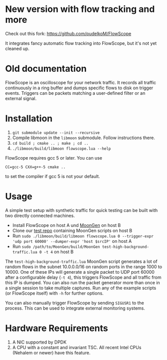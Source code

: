 New version with flow tracking and more
=======================================

Check out this fork: https://github.com/pudelkoM/FlowScope

It integrates fancy automatic flow tracking into FlowScope, but it's not yet cleaned up.

Old documentation
=================

FlowScope is an oscilloscope for your network traffic. It records all traffic continuously in a ring buffer and dumps specific flows to disk on trigger events.
Triggers can be packets matching a user-defined filter or an external signal.

Installation
============
1. `git submodule update --init --recursive`
2. Compile libmoon in the `libmoon` submodule. Follow instructions there.
3. `cd build ; cmake .. ; make ; cd ..`
4. `./libmoon/build/libmoon flowscope.lua --help`

FlowScope requires gcc 5 or later. You can use

    CC=gcc-5 CXX=g++-5 cmake ..

to set the compiler if gcc 5 is not your default.

Usage
=====

A simple test setup with synthetic traffic for quick testing can be built with two directly connected machines.

* Install FlowScope on host A und [MoonGen](https://github.com/emmericp/MoonGen) on host B
* Clone our [test repo](https://github.com/emmericp/flowscope-tests) containing MoonGen scripts on host B
* Run `sudo ./libmoon/build/libmoon flowscope.lua 0 --trigger-expr 'udp port 60000' --dumper-expr 'host $srcIP'` on host A
* Run `sudo /path/to/MoonGen/build/MoonGen test-high-background-traffic.lua 0 -t 4` on host B

The `test-high-background-traffic.lua` MoonGen script generates a lot of random flows in the subnet 10.0.0.0/16 on random ports in the range 1000 to 10000.
One of these IPs will generate a single packet to UDP port 60000 after a configurable delay (`-t 4`), this triggers FlowScope and all traffic from this IP is dumped.
You can also run the packet generator more than once in a single session to take multiple captures.
Run any of the example scripts (or FlowScope itself) with `-h` for further options.

You can also manually trigger FlowScope by sending `SIGUSR1` to the process. This can be used to integrate external monitoring systems.


Hardware Requirements
=====================

1. A NIC supported by DPDK
2. A CPU with a constant and invariant TSC. All recent Intel CPUs (Nehalem or newer) have this feature.

